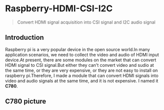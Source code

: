 # Raspberry-HDMI-CSI-I2C
> Convert HDMI signal acquisition into CSI signal and I2C audio signal
## Introduction
Raspberry pi is a very popular device in the open source world.In many application scenarios, we need to collect the video and audio of HDMI input device.At present, there are some modules on the market that can convert HDMI signal to CSI signal.But either they can't convert video and sudio at the same time, or they are very expensive, or they are not easy to install on raspberry pi.Therefore, I made a module that can convert HDMI signals into video and audio signals at the same time, and it is not expensive. I named it **C780**.
## C780 picture


